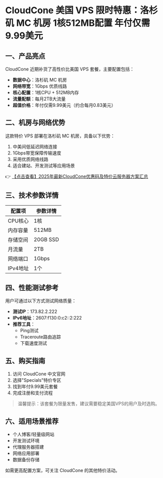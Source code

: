 # CloudCone 美国 VPS 限时特惠：洛杉矶 MC 机房 1核512MB配置 年付仅需9.99美元

## 一、产品亮点
CloudCone 近期补货了高性价比美国 VPS 套餐，主要配置包括：
- **数据中心**：洛杉矶 MC 机房
- **网络带宽**：1Gbps 优质线路
- **核心配置**：1核CPU + 512MB内存
- **流量配额**：每月2TB大流量
- **超值价格**：年付仅需9.99美元（约合每月0.83美元）

## 二、机房与网络优势
这款特价 VPS 部署在洛杉矶 MC 机房，具备以下优势：
1. 中美间低延迟网络连接
2. 1Gbps带宽保障传输速度
3. 采用优质网络线路
4. 适合建站、开发测试等应用场景

👉 [【点击查看】2025年最新CloudCone优惠码及特价云服务器方案汇总](https://bit.ly/Cloudcone)

## 三、技术参数详情
| 配置项       | 参数详情          |
|--------------|-------------------|
| CPU核心      | 1核               |
| 内存容量     | 512MB            |
| 存储空间     | 20GB SSD         |
| 月流量       | 2TB              |
| 网络端口     | 1Gbps            |
| IPv4地址     | 1个              |

## 四、性能测试参考
用户可通过以下方式测试网络质量：
- **测试IP**：173.82.2.222
- **IPv6地址**：2607:f130:0:c2::2:222
- **推荐工具**：
  - Ping测试
  - Traceroute路由追踪
  - 下载速度测试

## 五、购买指南
1. 访问 CloudCone 中文官网
2. 选择"Specials"特价专区
3. 找到年付9.99美元套餐
4. 完成注册和支付流程

> 温馨提示：该套餐为限量发售，建议需要稳定美国VPS的用户及时选购。

## 六、适用场景推荐
- 个人博客/轻量级网站
- 开发测试环境
- 代理服务器搭建
- 网络应用部署
- 数据备份存储

如需更高配置方案，可关注 CloudCone 的其他特价活动。